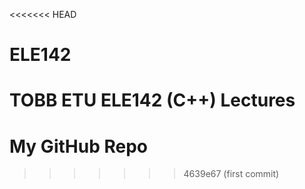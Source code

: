 <<<<<<< HEAD
# ELE142
TOBB ETU ELE142 (C++) Lectures
=======
# My GitHub Repo
>>>>>>> 4639e67 (first commit)
